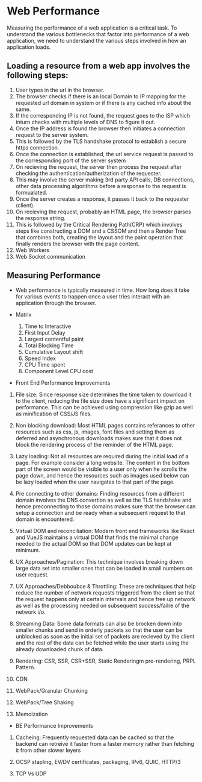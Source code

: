 # Web Performance
Measuring the performance of a web application is a critical task. To understand the various bottlenecks that factor into performance of a web application, we need to understand the various steps involved in how an application loads.

## Loading a resource from a web app involves the following steps:
01. User types in the url in the browser.
02. The browser checks if there is an local Domain to IP mapping for the requested url domain in system or if there is any cached info about the same.
03. If the corresponding IP is not found, the request goes to the ISP which inturn checks with multiple levels of DNS to figure it out.
04. Once the IP address is found the browser then initiates a connection request to the server system.
05. This is followed by the TLS handshake protocol to establish a secure https connection.
06. Once the connection is established, the url service request is passed to the corresponding port of the server system
07. On recieving the request, the server then process the request after checking the authentication/autherization of the requester.
08. This may involve the server making 3rd party API calls, DB connections, other data processing algorithms before a response to the request is formualated.
09. Once the server creates a response, it passes it back to the requester (client).
10. On recieving the request, probably an HTML page, the browser parses the response string.
11. This is followed by the Critical Rendering Path(CRP) which involves steps like constructing a DOM and a CSSOM and then a Render Tree that combines both, creating the layout and the paint operation that finally renders the browser with the page content.
12. Web Workers
13. Web Socket communication

## Measuring Performance
- Web performance is typically measured in time. How long does it take for various events to happen once a user tries interact with an application through the browser.
- Matrix
  1. Time to Interactive
  2. First Input Delay
  3. Largest contentful paint
  4. Total Blocking Time
  5. Cumulative Layout shift
  6. Speed Index
  7. CPU Time spent
  8. Component Level CPU cost


- Front End Performance Improvements
01. File size: Since response size determines the time taken to download it to the client, reducing the file size does have a significant impact on performance. This can be achieved using compression like gzip as well as minification of CSS/JS files.

02. Non blocking download: Most HTML pages contains referances to other resources such as css, js, images, font files and setting them as deferred and asynchronous downloads makes sure that it does not block the rendering process of the reminder of the HTML page.

03. Lazy loading: Not all resources are required during the initial load of a page. For example consider a long website. The content in the bottom part of the screen would be visible to a user only when he scrolls the page down, and hence the resources such as images used below can be lazy loaded when the user navigates to that part of the page.

04. Pre connecting to other domains: Finding resources from a different domain involves the DNS convertion as well as the TLS handshake and hence preconnecting to those domains makes sure that the browser can setup a connection and be ready when a subsequent request to that domain is encountered.

05. Virtual DOM and reconciliation: Modern front end frameworks like React and VueJS maintains a virtual DOM that finds the minimal change needed to the actual DOM so that DOM updates can be kept at minimum.

06. UX Approaches/Pagination: This technique involves breaking down large data set into smaller ones that can be loaded in small numbers on user request.

07. UX Approaches/Debboubce & Throttling: These are techniques that help reduce the number of network requests triggered from the client so that the request happens only at certain intervals and hence free up network as well as the processing needed on subsequent success/failre of the network i/o.

08. Streaming Data: Some data formats can also be brocken down into smaller chunks and send in orderly packets so that the user can be unblocked as soon as the initial set of packets are recieved by the client and the rest of the data can be fetched while the user starts using the already downloaded chunk of data.

09. Rendering: CSR, SSR, CSR+SSR, Static Renderingm pre-rendering, PRPL Pattern.

10. CDN

11. WebPack/Granular Chunking

12. WebPack/Tree Shaking

13. Memoization

- BE Performance Improvements
01. Cacheing: Frequently requested data can be cached so that the backend can retreive it faster from a faster memory rather than fetching it from other slower leyers

02. OCSP stapling, EV/DV certificates, packaging, IPv6, QUIC, HTTP/3

03. TCP Vs UDP
